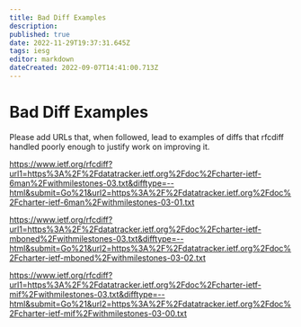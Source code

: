 ```yaml
---
title: Bad Diff Examples
description: 
published: true
date: 2022-11-29T19:37:31.645Z
tags: iesg
editor: markdown
dateCreated: 2022-09-07T14:41:00.713Z
---
```


# Bad Diff Examples
Please add URLs that, when followed, lead to examples of diffs that rfcdiff handled poorly enough to justify work on improving it.

https://www.ietf.org/rfcdiff?url1=https%3A%2F%2Fdatatracker.ietf.org%2Fdoc%2Fcharter-ietf-6man%2Fwithmilestones-03.txt&difftype=--html&submit=Go%21&url2=https%3A%2F%2Fdatatracker.ietf.org%2Fdoc%2Fcharter-ietf-6man%2Fwithmilestones-03-01.txt

https://www.ietf.org/rfcdiff?url1=https%3A%2F%2Fdatatracker.ietf.org%2Fdoc%2Fcharter-ietf-mboned%2Fwithmilestones-03.txt&difftype=--html&submit=Go%21&url2=https%3A%2F%2Fdatatracker.ietf.org%2Fdoc%2Fcharter-ietf-mboned%2Fwithmilestones-03-02.txt

https://www.ietf.org/rfcdiff?url1=https%3A%2F%2Fdatatracker.ietf.org%2Fdoc%2Fcharter-ietf-mif%2Fwithmilestones-03.txt&difftype=--html&submit=Go%21&url2=https%3A%2F%2Fdatatracker.ietf.org%2Fdoc%2Fcharter-ietf-mif%2Fwithmilestones-03-00.txt